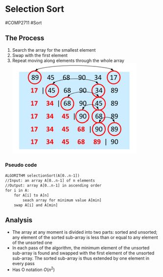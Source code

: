 # Selection Sort
#COMP2711 #Sort
## The Process
1. Search the array for the smallest element
2. Swap with the first element
3. Repeat moving along elements through the whole array
![](Images/Selection_Sort.png)
### Pseudo code
```pseudocode
ALGORITHM selectionSort(A[0..n-1])
//Input: an array A[0..n-1] of n elements
//Output: array A[0..n-1] in ascending order
for i in A:
	for A[i] to A[n]
		seach array for minimum value A[min]
	swap A[i] and A[min]
```
## Analysis
- The array at any moment is divided into two parts: sorted and unsorted; any element of the sorted sub-array is less than or equal to any element of the unsorted one
- In each pass of the algorithm, the minimum element of the unsorted sub-array is found and swapped with the first element of the unsorted sub-array. The sorted sub-array is thus extended by one element in every pass
- Has O notation $O(n^2)$
